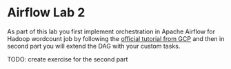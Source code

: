# Airflow Lab 2

As part of this lab you first implement orchestration in Apache Airflow for Hadoop wordcount job by following the [official tutorial from GCP](https://cloud.google.com/composer/docs/tutorials/hadoop-wordcount-job) 
and then in second part you will extend the DAG with your custom tasks.

TODO: create exercise for the second part